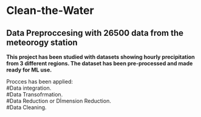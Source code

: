 # Clean-the-Water
## Data Preproccesing with 26500 data from the meteorogy station

**This project has been studied with datasets showing hourly precipitation from 3 different regions. The dataset has been pre-processed and made ready for ML use.**

Procces has been applied: <br/>
#Data integration. <br/>
#Data Transofrmation. <br/>
#Data Reduction or Dİmension Reduction. <br/>
#Data Cleaning. <br/>

